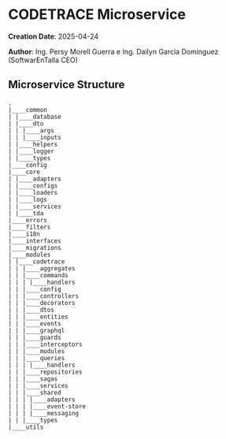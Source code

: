 # CODETRACE Microservice

**Creation Date**: 2025-04-24

**Author**: Ing. Persy Morell Guerra e Ing. Dailyn García Dominguez (SoftwarEnTalla CEO)

## Microservice Structure

```plaintext
.
|____common
| |____database
| |____dto
| | |____args
| | |____inputs
| |____helpers
| |____logger
| |____types
|____config
|____core
| |____adapters
| |____configs
| |____loaders
| |____logs
| |____services
| |____tda
|____errors
|____filters
|____i18n
|____interfaces
|____migrations
|____modules
| |____codetrace
| | |____aggregates
| | |____commands
| | | |____handlers
| | |____config
| | |____controllers
| | |____decorators
| | |____dtos
| | |____entities
| | |____events
| | |____graphql
| | |____guards
| | |____interceptors
| | |____modules
| | |____queries
| | | |____handlers
| | |____repositories
| | |____sagas
| | |____services
| | |____shared
| | | |____adapters
| | | |____event-store
| | | |____messaging
| | |____types
|____utils
```
